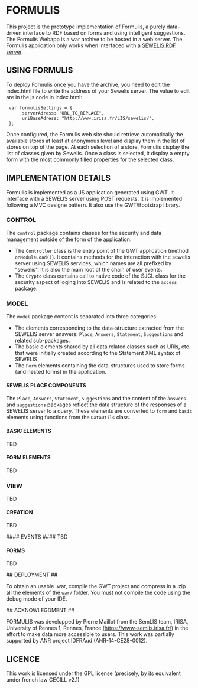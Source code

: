 # FORMULIS #

This project is the prototype implementation of Formulis, a purely data-driven interface to RDF based on forms and using intelligent suggestions. 
The Formulis Webapp is a war archive to be hosted in a web server. The Formulis application only works when interfaced with a [SEWELIS RDF server](https://bitbucket.org/sebferre/sewelis "Bitbucket for the SEWELIS implementation").

## USING FORMULIS ##
To deploy Formulis once you have the archive, you need to edit the index.html file to write the address of your Sewelis server. The value to edit are in the js code in index.html:

     var formulisSettings = {
          serverAdress: "URL_TO_REPLACE",
          uriBaseAdress: "http://www.irisa.fr/LIS/sewelis/",
     };

Once configured, the Formulis web site should retrieve automatically the available stores at least at anonymous level and display them in the list of stores on top of the page. At each selection of a store, Formulis display the list of classes given by Sewelis. Once a class is selected, it display a empty form with the most commonly filled properties for the selected class.

## IMPLEMENTATION DETAILS ##
Formulis is implemented as a JS application generated using GWT. It interface with a SEWELIS server using POST requests. It is implemented following a MVC designe pattern. It also use the GWT/Bootstrap library.
### CONTROL ###
The `control` package contains classes for the security and data management outside of the form of the application.
- The `Controller` class is the entry point of the GWT application (method `onModuleLoad()`). It contains methods for the interaction with the sewelis server using SEWELIS services, which names are all prefixed by "sewelis". It is also the main root of the chain of user events.
- The `Crypto` class contains call to native code of the SJCL class for the security aspect of loging into SEWELIS and is related to the `access` package.

### MODEL ###
The `model` package content is separated into three categories:
- The elements corresponding to the data-structure extracted from the SEWELIS server answers: `Place`, `Answers`, `Statement`, `Suggestions` and related sub-packages.
- The basic elements shared by all data related classes such as URIs, etc. that were initially created according to the Statement XML syntax of SEWELIS.
- The `Form` elements containing the data-structures used to store forms (and nested forms) in the application.

#### SEWELIS PLACE COMPONENTS ####
The `Place`, `Answers`, `Statement`, `Suggestions` and the content of the ̀̀`answers` and `suggestions` packages reflect the data structure of the responses of a SEWELIS server to a query. These elements are converted to `form` and `basic` elements using functions from the `DataUtils` class.

#### BASIC ELEMENTS ####
TBD

#### FORM ELEMENTS ####
TBD

### VIEW ###
TBD

#### CREATION ####
TBD

#### EVENTS ####
TBD

#### FORMS ####
TBD


## DEPLOYMENT ##

To obtain an usable .war, compile the GWT project and compress in a .zip all the elements of the `war/` folder. You must not compile the code using the debug mode of your IDE.

## ACKNOWLEGDMENT ##

FORMULIS was developped by Pierre Maillot from the SemLIS team, IRISA, University of Rennes 1, Rennes, France (https://www-semlis.irisa.fr/) in the effort to make data more accessible to users. This work was partially supported by ANR project IDFRAud (ANR-14-CE28-0012).

## LICENCE ##

This work is licensed under the GPL license (precisely, by its equivalent under french law CECILL v2.1)
